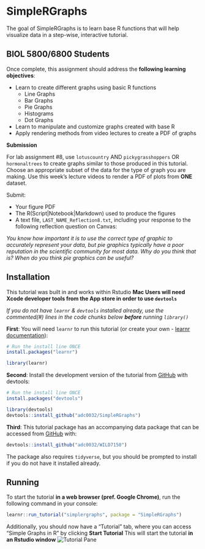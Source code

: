
<!-- README.md is generated from README.Rmd. Please edit that file -->

# SimpleRGraphs

<!-- badges: start -->
<!-- badges: end -->

The goal of SimpleRGraphs is to learn base R functions that will help
visualize data in a step-wise, interactive tutorial.

## BIOL 5800/6800 Students

Once complete, this assignment should address the **following learning
objectives**:

-   Learn to create different graphs using basic R functions
    -   Line Graphs
    -   Bar Graphs
    -   Pie Graphs
    -   Histograms
    -   Dot Graphs
-   Learn to manipulate and customize graphs created with base R
-   Apply rendering methods from video lectures to create a PDF of
    graphs

**Submission**

For lab assignment \#8, use `lotuscountry` AND `pickygrasshoppers` OR `hormonaltrees` to
create graphs similar to those produced in this tutorial. Choose an
appropriate subset of the data for the type of graph you are making. Use
this week’s lecture videos to render a PDF of plots from **ONE**
dataset.

Submit:

-   Your figure PDF
-   The R(Script\|Notebook\|Markdown) used to produce the figures
-   A text file, `LAST_NAME_Reflection8.txt`, including your response to
    the following reflection question on Canvas:

*You know how important it is to use the correct type of graphic to
accurately represent your data, but pie graphics typically have a poor
reputation in the scientific community for most data. Why do you think
that is? When do you think pie graphics can be useful?*

## Installation

This tutorial was built in and works within Rstudio **Mac Users will
need Xcode developer tools from the App store in order to use
`devtools`**

*If you do not have `learnr` & `devtools` installed already, use the
commented(\#) lines in the code chunks below **before** running
`library()`*

**First**: You will need `learnr` to run this tutorial (or create your
own - [learnr
documentation](https://rstudio.github.io/learnr/index.html)):

``` r
# Run the install line ONCE
install.packages("learnr")

library(learnr)
```

**Second**: Install the development version of the tutorial from
[GitHub](https://github.com/) with devtools:

``` r
# Run the install line ONCE
install.packages("devtools")

library(devtools)
devtools::install_github("adc0032/SimpleRGraphs")
```

**Third**: This tutorial package has an accompanying data package that
can be accessed from [GitHub](https://github.com/) with:

``` r
devtools::install_github("adc0032/WILD7150")
```

The package also requires `tidyverse`, but you should be prompted to
install if you do not have it installed already.

## Running

To start the tutorial **in a web browser (pref. Google Chrome)**, run
the following command in your console:

``` r
learnr::run_tutorial("simplergraphs", package = "SimpleRGraphs")
```

Additionally, you should now have a “Tutorial” tab, where you can access
“Simple Graphs in R” by clicking **Start Tutorial** This will start the
tutorial **in an Rstudio window** ![Tutorial
Pane](images/tutorialpane.png)
